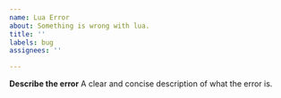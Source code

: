 ```yaml
---
name: Lua Error
about: Something is wrong with lua.
title: ''
labels: bug
assignees: ''

---
```


**Describe the error**
A clear and concise description of what the error is.
